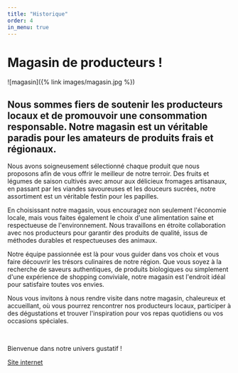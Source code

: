 ```yaml
---
title: "Historique"
order: 4
in_menu: true
---
```

<h1> Magasin de producteurs ! </h1>


 ![magasin]({% link images/magasin.jpg %})
 

<H2>Nous sommes fiers de soutenir les producteurs locaux et de promouvoir une consommation responsable. Notre magasin est un véritable paradis pour les amateurs de produits frais et régionaux.</H2>

 

Nous avons soigneusement sélectionné chaque produit que nous proposons afin de vous offrir le meilleur de notre terroir. Des fruits et légumes de saison cultivés avec amour aux délicieux fromages artisanaux, en passant par les viandes savoureuses et les douceurs sucrées, notre assortiment est un véritable festin pour les papilles.

 

En choisissant notre magasin, vous encouragez non seulement l'économie locale, mais vous faites également le choix d'une alimentation saine et respectueuse de l'environnement. Nous travaillons en étroite collaboration avec nos producteurs pour garantir des produits de qualité, issus de méthodes durables et respectueuses des animaux.


Notre équipe passionnée est là pour vous guider dans vos choix et vous faire découvrir les trésors culinaires de notre région. Que vous soyez à la recherche de saveurs authentiques, de produits biologiques ou simplement d'une expérience de shopping conviviale, notre magasin est l'endroit idéal pour satisfaire toutes vos envies.

 

Nous vous invitons à nous rendre visite dans notre magasin, chaleureux et accueillant, où vous pourrez rencontrer nos producteurs locaux, participer à des dégustations et trouver l'inspiration pour vos repas quotidiens ou vos occasions spéciales.

​

Bienvenue dans notre univers gustatif ! 

<a href="https://www.larondedesfermes.fr/qui-sommes-nous">Site internet</a> 